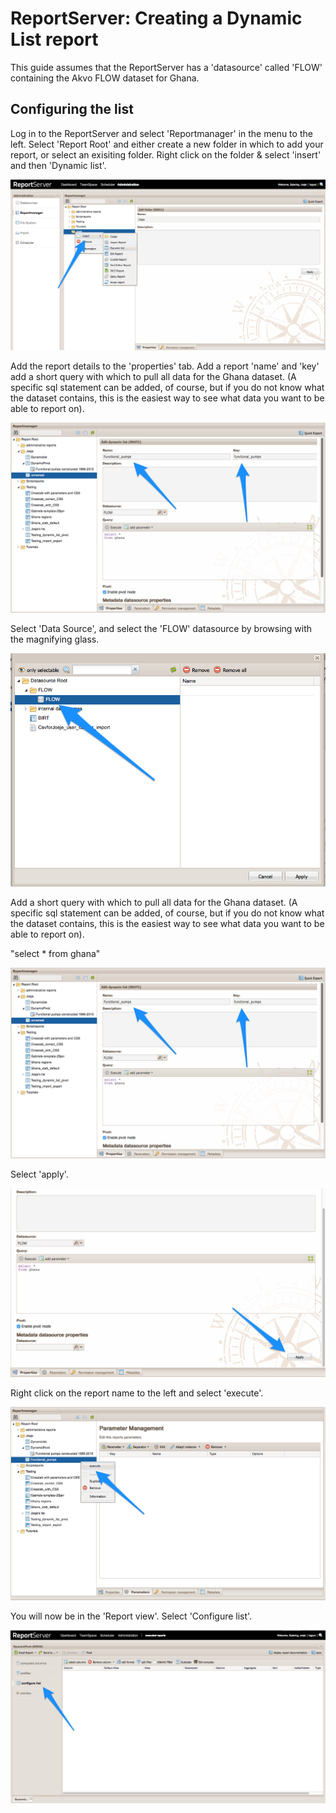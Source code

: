 # ReportServer:  Creating a Dynamic List report

This guide assumes that the ReportServer has a 'datasource' called 'FLOW' containing the Akvo FLOW dataset for Ghana.

##  Configuring the list

Log in to the ReportServer and select 'Reportmanager' in the menu to the left.  Select 'Report Root' and either create a new folder in which to add your report, or select an exisiting folder.  Right click on the folder & select 'insert' and then 'Dynamic list'.

![dynamic](https://raw.githubusercontent.com/akvo/akvo-reporting/master/Documentation/tutorials/report_server_user_guides/img/10.png?raw=true "dynamic list")

Add the report details to the 'properties' tab.  Add a report 'name' and 'key' add a short query with which to pull all data for the Ghana dataset.  (A specific sql statement can be added, of course, but if you do not know what the dataset contains, this is the easiest way to see what data you want to be able to report on). 

![reportdetails](https://raw.githubusercontent.com/akvo/akvo-reporting/master/Documentation/tutorials/report_server_user_guides/img/11.png?raw=true "report details")


Select 'Data Source', and select the 'FLOW' datasource by browsing with the magnifying glass.

![datasource](https://github.com/akvo/akvo-reporting/blob/master/Documentation/tutorials/report_server_user_guides/img/60.png?raw=true "datasource")

Add a short query with which to pull all data for the Ghana dataset.  (A specific sql statement can be added, of course, but if you do not know what the dataset contains, this is the easiest way to see what data you want to be able to report on).  

"select *
from ghana"

![reportdetails1](https://raw.githubusercontent.com/akvo/akvo-reporting/master/Documentation/tutorials/report_server_user_guides/img/11.png?raw=true "report details1")

Select 'apply'.

![apply](https://raw.githubusercontent.com/akvo/akvo-reporting/master/Documentation/tutorials/report_server_user_guides/img/40a.png?raw=true "apply")

Right click on the report name to the left and select 'execute'.

![execute](https://raw.githubusercontent.com/akvo/akvo-reporting/master/Documentation/tutorials/report_server_user_guides/img/31.png?raw=true "execute")

You will now be in the 'Report view'.  Select 'Configure list'.

![configure list](https://raw.githubusercontent.com/akvo/akvo-reporting/master/Documentation/tutorials/report_server_user_guides/img/920.png?true=raw "configure list")






